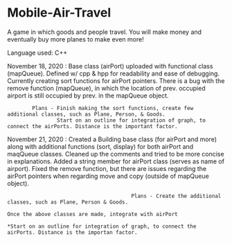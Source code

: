 # Mobile-Air-Travel
 A game in which goods and people travel. You will make money and eventually buy more planes to make even more!

Language used: C++

November 18, 2020 : Base class (airPort) uploaded with functional class (mapQueue). Defined w/ cpp & hpp for readability and ease of debugging.
                    Currently creating sort functions for airPort pointers. There is a bug with the remove function (mapQueue), in which the location 
                    of prev. occupied airport is still occupied by prev. in the mapQueue object. 
                    
            Plans - Finish making the sort functions, create few additional classes, such as Plane, Person, & Goods.
                    Start on an outline for integration of graph, to connect the airPorts. Distance is the important factor.

November 21, 2020 : Created a Building base class (for airPort and more) along with additional functions (sort, display) for both airPort and maqQueue classes.
                    Cleaned up the comments and tried to be more concise in explanations. Added a string member for airPort class (serves as name of airport).
																				Fixed the remove function, but there are issues regarding the airPort pointers when regarding move and copy (outside of mapQueue object).
																				
											Plans - Create the additional classes, such as Plane, Person & Goods.
																			Once the above classes are made, integrate with airPort
																			*Start on an outline for integration of graph, to connect the airPorts. Distance is the importan factor.
                  		

